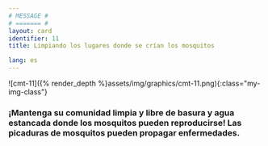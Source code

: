 ```yaml
---
# MESSAGE #
# ======= #
layout: card
identifier: 11
title: Limpiando los lugares donde se crían los mosquitos

lang: es
---
```


![cmt-11]({% render_depth %}assets/img/graphics/cmt-11.png){:class="my-img-class"}

### ¡Mantenga su comunidad limpia y libre de basura y agua estancada donde los mosquitos pueden reproducirse! Las picaduras de mosquitos pueden propagar enfermedades.
